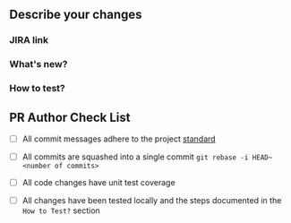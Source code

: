 ## Describe your changes

### JIRA link
<!--- Please include a link to the JIRA ticket if there is one associated with -->
<!--- If you do not have a JIRA ticket associated with your changes please look at https://github.com/openshift/rosa/blob/master/CONTRIBUTING.md -->

### What's new?
<!--- Please describe the changes in this PR -->

### How to test?
<!--- Please describe how to test these changes -->

## PR Author Check List

* [ ]  All commit messages adhere to the project [standard](https://github.com/openshift/rosa/blob/master/CONTRIBUTING.md) 

* [ ]  All commits are squashed into a single commit `git rebase -i HEAD~<number of commits>`

* [ ]  All code changes have unit test coverage

* [ ]  All changes have been tested locally and the steps documented in the `How to Test?` section

